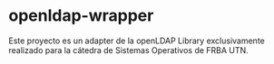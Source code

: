 # openldap-wrapper
Este proyecto es un adapter de la openLDAP Library exclusivamente realizado para la cátedra de Sistemas Operativos de FRBA UTN.
